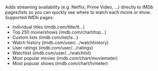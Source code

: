 Adds streaming availability (e.g. Netflix, Prime Video, ...) directly to IMDb pages/lists so you can quickly see where to watch each movie or show.
Supported IMDb pages:
- Individual titles (imdb.com/title/tt...)
- Top 250 movie/shows (imdb.com/chart/top...)
- Custom lists (imdb.com/list/ls...)
- Watch history (imdb.com/user/.../watchhistory)
- User ratings (imdb.com/user/.../ratings)
- Watchlist (imdb.com/user/.../watchlist)
- Most popular movies (imdb.com/chart/moviemeter)
- Most popular shows (imdb.com/chart/tvmeter)
